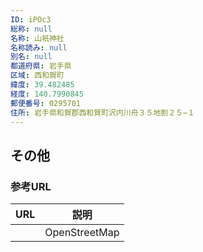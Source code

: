 ```yaml
---
ID: iPOc3
総称: null
名称: 山衹神社
名称読み: null
別名: null
都道府県: 岩手県
区域: 西和賀町
緯度: 39.482485
経度: 140.7990845
郵便番号: 0295701
住所: 岩手県和賀郡西和賀町沢内川舟３５地割２５−１
---
```


## その他

### 参考URL

| URL | 説明          |
| --- | ------------- |
|     | OpenStreetMap |
